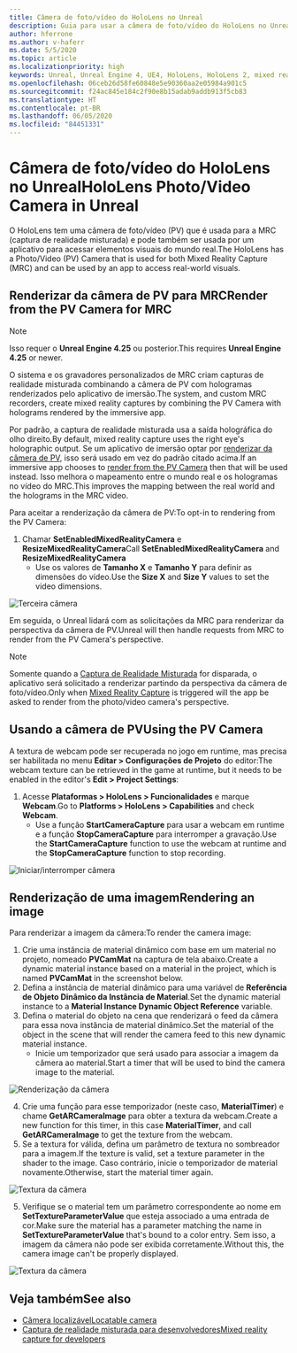 ```yaml
---
title: Câmera de foto/vídeo do HoloLens no Unreal
description: Guia para usar a câmera de foto/vídeo do HoloLens no Unreal
author: hferrone
ms.author: v-haferr
ms.date: 5/5/2020
ms.topic: article
ms.localizationpriority: high
keywords: Unreal, Unreal Engine 4, UE4, HoloLens, HoloLens 2, mixed reality, development, features, documentation, guides, holograms, camera, PV camera, MRC
ms.openlocfilehash: 06ceb26d58fe60848e5e90360aa2e05984a901c5
ms.sourcegitcommit: f24ac845e184c2f90e8b15adab9addb913f5cb83
ms.translationtype: HT
ms.contentlocale: pt-BR
ms.lasthandoff: 06/05/2020
ms.locfileid: "84451331"
---
```

# <a name="hololens-photovideo-camera-in-unreal"></a><span data-ttu-id="ac07d-104">Câmera de foto/vídeo do HoloLens no Unreal</span><span class="sxs-lookup"><span data-stu-id="ac07d-104">HoloLens Photo/Video Camera in Unreal</span></span>

<span data-ttu-id="ac07d-105">O HoloLens tem uma câmera de foto/vídeo (PV) que é usada para a MRC (captura de realidade misturada) e pode também ser usada por um aplicativo para acessar elementos visuais do mundo real.</span><span class="sxs-lookup"><span data-stu-id="ac07d-105">The HoloLens has a Photo/Video (PV) Camera that is used for both Mixed Reality Capture (MRC) and can be used by an app to access real-world visuals.</span></span>

## <a name="render-from-the-pv-camera-for-mrc"></a><span data-ttu-id="ac07d-106">Renderizar da câmera de PV para MRC</span><span class="sxs-lookup"><span data-stu-id="ac07d-106">Render from the PV Camera for MRC</span></span>

> [!NOTE]
> <span data-ttu-id="ac07d-107">Isso requer o **Unreal Engine 4.25** ou posterior.</span><span class="sxs-lookup"><span data-stu-id="ac07d-107">This requires **Unreal Engine 4.25** or newer.</span></span>

<span data-ttu-id="ac07d-108">O sistema e os gravadores personalizados de MRC criam capturas de realidade misturada combinando a câmera de PV com hologramas renderizados pelo aplicativo de imersão.</span><span class="sxs-lookup"><span data-stu-id="ac07d-108">The system, and custom MRC recorders, create mixed reality captures by combining the PV Camera with holograms rendered by the immersive app.</span></span>

<span data-ttu-id="ac07d-109">Por padrão, a captura de realidade misturada usa a saída holográfica do olho direito.</span><span class="sxs-lookup"><span data-stu-id="ac07d-109">By default, mixed reality capture uses the right eye's holographic output.</span></span> <span data-ttu-id="ac07d-110">Se um aplicativo de imersão optar por [renderizar da câmera de PV](mixed-reality-capture-for-developers.md#render-from-the-pv-camera-opt-in), isso será usado em vez do padrão citado acima.</span><span class="sxs-lookup"><span data-stu-id="ac07d-110">If an immersive app chooses to [render from the PV Camera](mixed-reality-capture-for-developers.md#render-from-the-pv-camera-opt-in) then that will be used instead.</span></span> <span data-ttu-id="ac07d-111">Isso melhora o mapeamento entre o mundo real e os hologramas no vídeo do MRC.</span><span class="sxs-lookup"><span data-stu-id="ac07d-111">This improves the mapping between the real world and the holograms in the MRC video.</span></span>

<span data-ttu-id="ac07d-112">Para aceitar a renderização da câmera de PV:</span><span class="sxs-lookup"><span data-stu-id="ac07d-112">To opt-in to rendering from the PV Camera:</span></span>

1. <span data-ttu-id="ac07d-113">Chamar **SetEnabledMixedRealityCamera** e **ResizeMixedRealityCamera**</span><span class="sxs-lookup"><span data-stu-id="ac07d-113">Call **SetEnabledMixedRealityCamera** and **ResizeMixedRealityCamera**</span></span>
    * <span data-ttu-id="ac07d-114">Use os valores de **Tamanho X** e **Tamanho Y** para definir as dimensões do vídeo.</span><span class="sxs-lookup"><span data-stu-id="ac07d-114">Use the **Size X** and **Size Y** values to set the video dimensions.</span></span>

![Terceira câmera](images/unreal-camera-3rd.PNG)

<span data-ttu-id="ac07d-116">Em seguida, o Unreal lidará com as solicitações da MRC para renderizar da perspectiva da câmera de PV.</span><span class="sxs-lookup"><span data-stu-id="ac07d-116">Unreal will then handle requests from MRC to render from the PV Camera's perspective.</span></span>

> [!NOTE]
> <span data-ttu-id="ac07d-117">Somente quando a [Captura de Realidade Misturada](mixed-reality-capture.md) for disparada, o aplicativo será solicitado a renderizar partindo da perspectiva da câmera de foto/vídeo.</span><span class="sxs-lookup"><span data-stu-id="ac07d-117">Only when [Mixed Reality Capture](mixed-reality-capture.md) is triggered will the app be asked to render from the photo/video camera's perspective.</span></span>

## <a name="using-the-pv-camera"></a><span data-ttu-id="ac07d-118">Usando a câmera de PV</span><span class="sxs-lookup"><span data-stu-id="ac07d-118">Using the PV Camera</span></span>

<span data-ttu-id="ac07d-119">A textura de webcam pode ser recuperada no jogo em runtime, mas precisa ser habilitada no menu **Editar > Configurações de Projeto** do editor:</span><span class="sxs-lookup"><span data-stu-id="ac07d-119">The webcam texture can be retrieved in the game at runtime, but it needs to be enabled in the editor's **Edit > Project Settings**:</span></span>
1. <span data-ttu-id="ac07d-120">Acesse **Plataformas > HoloLens > Funcionalidades** e marque **Webcam**.</span><span class="sxs-lookup"><span data-stu-id="ac07d-120">Go to **Platforms > HoloLens > Capabilities** and check **Webcam**.</span></span>
    * <span data-ttu-id="ac07d-121">Use a função **StartCameraCapture** para usar a webcam em runtime e a função **StopCameraCapture** para interromper a gravação.</span><span class="sxs-lookup"><span data-stu-id="ac07d-121">Use the **StartCameraCapture** function to use the webcam at runtime and the **StopCameraCapture** function to stop recording.</span></span>

![Iniciar/interromper câmera](images/unreal-camera-startstop.PNG)

## <a name="rendering-an-image"></a><span data-ttu-id="ac07d-123">Renderização de uma imagem</span><span class="sxs-lookup"><span data-stu-id="ac07d-123">Rendering an image</span></span>
<span data-ttu-id="ac07d-124">Para renderizar a imagem da câmera:</span><span class="sxs-lookup"><span data-stu-id="ac07d-124">To render the camera image:</span></span>
1. <span data-ttu-id="ac07d-125">Crie uma instância de material dinâmico com base em um material no projeto, nomeado **PVCamMat** na captura de tela abaixo.</span><span class="sxs-lookup"><span data-stu-id="ac07d-125">Create a dynamic material instance based on a material in the project, which is named **PVCamMat** in the screenshot below.</span></span>  
2. <span data-ttu-id="ac07d-126">Defina a instância de material dinâmico para uma variável de **Referência de Objeto Dinâmico da Instância de Material**.</span><span class="sxs-lookup"><span data-stu-id="ac07d-126">Set the dynamic material instance to a **Material Instance Dynamic Object Reference** variable.</span></span>  
3. <span data-ttu-id="ac07d-127">Defina o material do objeto na cena que renderizará o feed da câmera para essa nova instância de material dinâmico.</span><span class="sxs-lookup"><span data-stu-id="ac07d-127">Set the material of the object in the scene that will render the camera feed to this new dynamic material instance.</span></span>
    * <span data-ttu-id="ac07d-128">Inicie um temporizador que será usado para associar a imagem da câmera ao material.</span><span class="sxs-lookup"><span data-stu-id="ac07d-128">Start a timer that will be used to bind the camera image to the material.</span></span> 

![Renderização da câmera](images/unreal-camera-render.PNG)

4. <span data-ttu-id="ac07d-130">Crie uma função para esse temporizador (neste caso, **MaterialTimer**) e chame **GetARCameraImage** para obter a textura da webcam.</span><span class="sxs-lookup"><span data-stu-id="ac07d-130">Create a new function for this timer, in this case **MaterialTimer**, and call **GetARCameraImage** to get the texture from the webcam.</span></span>  
5. <span data-ttu-id="ac07d-131">Se a textura for válida, defina um parâmetro de textura no sombreador para a imagem.</span><span class="sxs-lookup"><span data-stu-id="ac07d-131">If the texture is valid, set a texture parameter in the shader to the image.</span></span>  <span data-ttu-id="ac07d-132">Caso contrário, inicie o temporizador de material novamente.</span><span class="sxs-lookup"><span data-stu-id="ac07d-132">Otherwise, start the material timer again.</span></span> 

![Textura da câmera](images/unreal-camera-texture.PNG)

5. <span data-ttu-id="ac07d-134">Verifique se o material tem um parâmetro correspondente ao nome em **SetTextureParameterValue** que esteja associado a uma entrada de cor.</span><span class="sxs-lookup"><span data-stu-id="ac07d-134">Make sure the material has a parameter matching the name in **SetTextureParameterValue** that's bound to a color entry.</span></span> <span data-ttu-id="ac07d-135">Sem isso, a imagem da câmera não pode ser exibida corretamente.</span><span class="sxs-lookup"><span data-stu-id="ac07d-135">Without this, the camera image can't be properly displayed.</span></span>

![Textura da câmera](images/unreal-camera-material.PNG)

## <a name="see-also"></a><span data-ttu-id="ac07d-137">Veja também</span><span class="sxs-lookup"><span data-stu-id="ac07d-137">See also</span></span>
* [<span data-ttu-id="ac07d-138">Câmera localizável</span><span class="sxs-lookup"><span data-stu-id="ac07d-138">Locatable camera</span></span>](locatable-camera.md)
* [<span data-ttu-id="ac07d-139">Captura de realidade misturada para desenvolvedores</span><span class="sxs-lookup"><span data-stu-id="ac07d-139">Mixed reality capture for developers</span></span>](mixed-reality-capture-for-developers.md)
